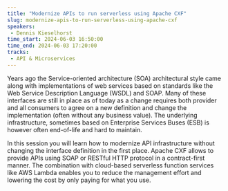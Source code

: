 ```yaml
---
title: "Modernize APIs to run serverless using Apache CXF"
slug: modernize-apis-to-run-serverless-using-apache-cxf
speakers:
 - Dennis Kieselhorst
time_start: 2024-06-03 16:50:00
time_end: 2024-06-03 17:20:00
tracks:
 - API & Microservices
---
```


Years ago the Service-oriented architecture (SOA) architectural style came along with implementations of web services based on standards like the Web Service Description Language (WSDL) and SOAP. Many of these interfaces are still in place as of today as a change requires both provider and all consumers to agree on a new definition and change the implementation (often without any business value). The underlying infrastructure, sometimes based on Enterprise Services Buses (ESB) is however often end-of-life and hard to maintain.
 
 
 
 In this session you will learn how to modernize API infrastructure without changing the interface definition in the first place. Apache CXF allows to provide APIs using SOAP or RESTful HTTP protocol in a contract-first manner. The combination with cloud-based serverless function services like AWS Lambda enables you to reduce the management effort and lowering the cost by only paying for what you use.